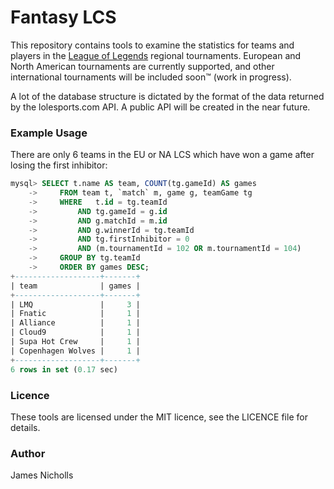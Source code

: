 # Fantasy LCS
This repository contains tools to examine the statistics for teams and players in the [League of Legends](http://www.lolesports.com/) regional tournaments. European and North American tournaments are currently supported, and other international tournaments will be included soon&#8482; (work in progress).

A lot of the database structure is dictated by the format of the data returned by the lolesports.com API. A public API will be created in the near future.

### Example Usage
There are only 6 teams in the EU or NA LCS which have won a game after losing the first inhibitor:
``` SQL
mysql> SELECT t.name AS team, COUNT(tg.gameId) AS games
    ->     FROM team t, `match` m, game g, teamGame tg
    ->     WHERE   t.id = tg.teamId
    ->         AND tg.gameId = g.id
    ->         AND g.matchId = m.id
    ->         AND g.winnerId = tg.teamId
    ->         AND tg.firstInhibitor = 0
    ->         AND (m.tournamentId = 102 OR m.tournamentId = 104)
    ->     GROUP BY tg.teamId
    ->     ORDER BY games DESC;
+-------------------+-------+
| team              | games |
+-------------------+-------+
| LMQ               |     3 |
| Fnatic            |     1 |
| Alliance          |     1 |
| Cloud9            |     1 |
| Supa Hot Crew     |     1 |
| Copenhagen Wolves |     1 |
+-------------------+-------+
6 rows in set (0.17 sec)
```

### Licence
These tools are licensed under the MIT licence, see the LICENCE file for details.

### Author
James Nicholls
